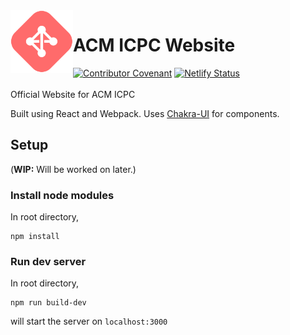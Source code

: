 <img align=left width=100 src=public/static/icon/logo.svg alt="ICPC logo">

# ACM ICPC Website
[![Contributor Covenant](https://img.shields.io/badge/Contributor%20Covenant-v2.0%20adopted-ff69b4.svg)](code_of_conduct.md)
[![Netlify Status](https://api.netlify.com/api/v1/badges/777861e3-68f3-4363-a673-8da56142c043/deploy-status)](https://app.netlify.com/sites/admiring-johnson-e4d28e/deploys)
\
\
Official Website for ACM ICPC

Built using React and Webpack. Uses [Chakra-UI](https://chakra-ui.com) for components.

## Setup

(**WIP:** Will be worked on later.)

### Install node modules

In root directory,
```
npm install
```

### Run dev server

In root directory,
```
npm run build-dev
```

will start the server on `localhost:3000`


